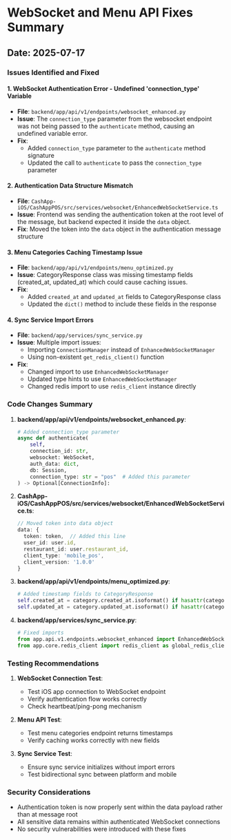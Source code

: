 # WebSocket and Menu API Fixes Summary

## Date: 2025-07-17

### Issues Identified and Fixed

#### 1. **WebSocket Authentication Error - Undefined 'connection_type' Variable**
- **File**: `backend/app/api/v1/endpoints/websocket_enhanced.py`
- **Issue**: The `connection_type` parameter from the websocket endpoint was not being passed to the `authenticate` method, causing an undefined variable error.
- **Fix**: 
  - Added `connection_type` parameter to the `authenticate` method signature
  - Updated the call to `authenticate` to pass the `connection_type` parameter

#### 2. **Authentication Data Structure Mismatch**
- **File**: `CashApp-iOS/CashAppPOS/src/services/websocket/EnhancedWebSocketService.ts`
- **Issue**: Frontend was sending the authentication token at the root level of the message, but backend expected it inside the `data` object.
- **Fix**: Moved the token into the `data` object in the authentication message structure

#### 3. **Menu Categories Caching Timestamp Issue**
- **File**: `backend/app/api/v1/endpoints/menu_optimized.py`
- **Issue**: CategoryResponse class was missing timestamp fields (created_at, updated_at) which could cause caching issues.
- **Fix**: 
  - Added `created_at` and `updated_at` fields to CategoryResponse class
  - Updated the `dict()` method to include these fields in the response

#### 4. **Sync Service Import Errors**
- **File**: `backend/app/services/sync_service.py`
- **Issue**: Multiple import issues:
  - Importing `ConnectionManager` instead of `EnhancedWebSocketManager`
  - Using non-existent `get_redis_client()` function
- **Fix**:
  - Changed import to use `EnhancedWebSocketManager`
  - Updated type hints to use `EnhancedWebSocketManager`
  - Changed redis import to use `redis_client` instance directly

### Code Changes Summary

1. **backend/app/api/v1/endpoints/websocket_enhanced.py**:
   ```python
   # Added connection_type parameter
   async def authenticate(
       self,
       connection_id: str,
       websocket: WebSocket,
       auth_data: dict,
       db: Session,
       connection_type: str = "pos"  # Added this parameter
   ) -> Optional[ConnectionInfo]:
   ```

2. **CashApp-iOS/CashAppPOS/src/services/websocket/EnhancedWebSocketService.ts**:
   ```typescript
   // Moved token into data object
   data: {
     token: token,  // Added this line
     user_id: user.id,
     restaurant_id: user.restaurant_id,
     client_type: 'mobile_pos',
     client_version: '1.0.0'
   }
   ```

3. **backend/app/api/v1/endpoints/menu_optimized.py**:
   ```python
   # Added timestamp fields to CategoryResponse
   self.created_at = category.created_at.isoformat() if hasattr(category, 'created_at') else datetime.now().isoformat()
   self.updated_at = category.updated_at.isoformat() if hasattr(category, 'updated_at') else datetime.now().isoformat()
   ```

4. **backend/app/services/sync_service.py**:
   ```python
   # Fixed imports
   from app.api.v1.endpoints.websocket_enhanced import EnhancedWebSocketManager
   from app.core.redis_client import redis_client as global_redis_client
   ```

### Testing Recommendations

1. **WebSocket Connection Test**:
   - Test iOS app connection to WebSocket endpoint
   - Verify authentication flow works correctly
   - Check heartbeat/ping-pong mechanism

2. **Menu API Test**:
   - Test menu categories endpoint returns timestamps
   - Verify caching works correctly with new fields

3. **Sync Service Test**:
   - Ensure sync service initializes without import errors
   - Test bidirectional sync between platform and mobile

### Security Considerations
- Authentication token is now properly sent within the data payload rather than at message root
- All sensitive data remains within authenticated WebSocket connections
- No security vulnerabilities were introduced with these fixes